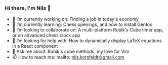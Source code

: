 ### Hi there, I'm Nils 👋

- 🔭 I’m currently working on: Finding a job in today's economy
- 🌱 I’m currently learning: Chess openings, and how to install Gentoo
- 👯 I’m looking to collaborate on: A multi-platform Rubik's Cube timer app, or an advanced chess clock app
- 🤔 I’m looking for help with: How to dynamically display LaTeX equations in a React component
- 💬 Ask me about: Rubik's cube methods, my love for Vim
- 📫 How to reach me: mailto: nils.korsfeldt@gmail.com
